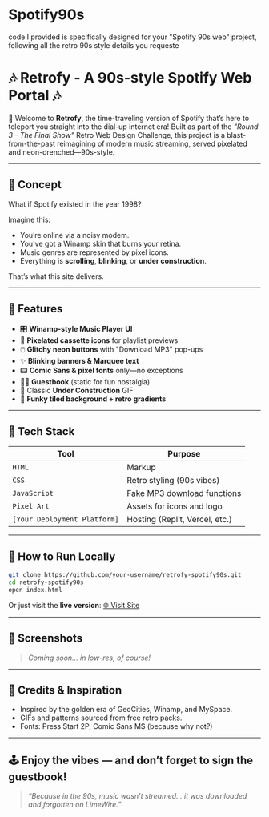 # Spotify90s
 code I provided is specifically designed for your "Spotify 90s web" project, following all the retro 90s style details you requeste
 
# 🎶 Retrofy - A 90s-style Spotify Web Portal 🎶

👾 Welcome to **Retrofy**, the time-traveling version of Spotify that’s here to teleport you straight into the dial-up internet era! Built as part of the *"Round 3 - The Final Show"* Retro Web Design Challenge, this project is a blast-from-the-past reimagining of modern music streaming, served pixelated and neon-drenched—90s-style.

---

## 🧠 Concept

What if Spotify existed in the year 1998?

Imagine this:
- You’re online via a noisy modem.
- You've got a Winamp skin that burns your retina.
- Music genres are represented by pixel icons.
- Everything is **scrolling**, **blinking**, or **under construction**.

That’s what this site delivers.

---

## 💾 Features

- 🎛️ **Winamp-style Music Player UI**  
- 📼 **Pixelated cassette icons** for playlist previews  
- 🖱️ **Glitchy neon buttons** with "Download MP3" pop-ups  
- ✨ **Blinking banners & Marquee text**  
- 📟 **Comic Sans & pixel fonts** only—no exceptions  
- 🧑‍🚀 **Guestbook** (static for fun nostalgia)  
- 🚧 Classic **Under Construction** GIF  
- 🌈 **Funky tiled background + retro gradients**  

---

## 🔧 Tech Stack

| Tool        | Purpose                     |
|-------------|-----------------------------|
| `HTML`      | Markup                      |
| `CSS`       | Retro styling (90s vibes)   |
| `JavaScript`| Fake MP3 download functions |
| `Pixel Art` | Assets for icons and logo   |
| `[Your Deployment Platform]` | Hosting (Replit, Vercel, etc.)

---

## 🚀 How to Run Locally

```bash
git clone https://github.com/your-username/retrofy-spotify90s.git
cd retrofy-spotify90s
open index.html
````

Or just visit the **live version**: [🌐 Visit Site](https://your-deployed-link.com)

---

## 🎨 Screenshots

> *Coming soon... in low-res, of course!*

---

## 🙏 Credits & Inspiration

* Inspired by the golden era of GeoCities, Winamp, and MySpace.
* GIFs and patterns sourced from free retro packs.
* Fonts: Press Start 2P, Comic Sans MS (because why not?)

---

## 🕹️ Enjoy the vibes — and don’t forget to sign the guestbook!

> *“Because in the 90s, music wasn’t streamed… it was downloaded and forgotten on LimeWire.”*


